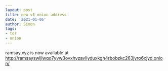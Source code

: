 ```yaml
---
layout: post
title: new v3 onion address
date: '2021-01-06'
author: Simon
tags:
- tor
- onion
---
```

ramsay.xyz is now available at http://ramsayswljlwqo7yvw3ovxhyzavllyduxkgh4rbobzkc263jyro6cjyd.onion/

